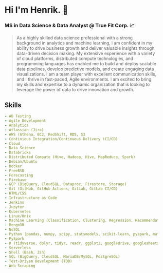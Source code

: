 
# Hi I'm Henrik. 👋

### MS in Data Science & Data Analyst @ True Fit Corp. 📈

> As a highly skilled data science professional with a strong background in analytics and machine learning, I am confident in my ability to drive business growth and deliver valuable insights through data-driven decision making. My extensive experience with a variety of cloud platforms, distributed compute technologies, and programming languages has enabled me to build and deploy scalable data pipelines, develop predictive models, and create engaging data visualizations. I am a team player with excellent communication skills, and I thrive in fast-paced, Agile environments. I am excited to bring my skills and expertise to a dynamic organization that is looking to leverage the power of data to drive innovation and growth.

## Skills
```yaml
- AB Testing
- Agile Development
- Analytics
- Atlassian (Jira)
- AWS (Athena, EC2, RedShift, RDS, S3
- Continious Integration/Continuous Delivery (CI/CD)
- Cloud
- Data Science
- Databricks
- Distributed Compute (Hive, Hadoop, Hive, MapReduce, Spark)
- Debian/Ubuntu
- Docker
- FreeBSD
- Forecasting
- Firebase
- GCP (BigQuery, CloudSQL, Dataproc, Firestore, Storage)
- Git (GitHub, GitHub Actions, GitLab, GitLab CI/CD)
- HTML/CSS
- Infrastructure as Code
- Jenkins
- Jupyter
- Kubernetes
- Linux/Unix
- Machine Learning (Classification, Clustering, Regression, Recommendation)
- MongoDB
- NoSQL
- Python (pandas, numpy, scipy, statsmodels, scikit-learn, pyspark, matplotlib, seaborn, plotly, mlflow)
- PySpark
- R (tidyverse, dplyr, tidyr, readr, ggplot2, googledrive, googlesheets4, caret)
- Serverless
- Shell (Bash, Zsh)
- SQL (BigQuery, CloudSQL, MariaDB/MySQL, PostgreSQL)
- Test-Driven Development (TDD)
- Web Scraping
```
